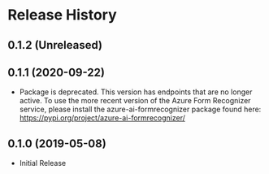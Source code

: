 # Release History

## 0.1.2 (Unreleased)


## 0.1.1 (2020-09-22)

- Package is deprecated. This version has endpoints that are no longer active. To use the more recent version of the Azure Form Recognizer service,
please install the azure-ai-formrecognizer package found here: https://pypi.org/project/azure-ai-formrecognizer/

## 0.1.0 (2019-05-08)

* Initial Release
